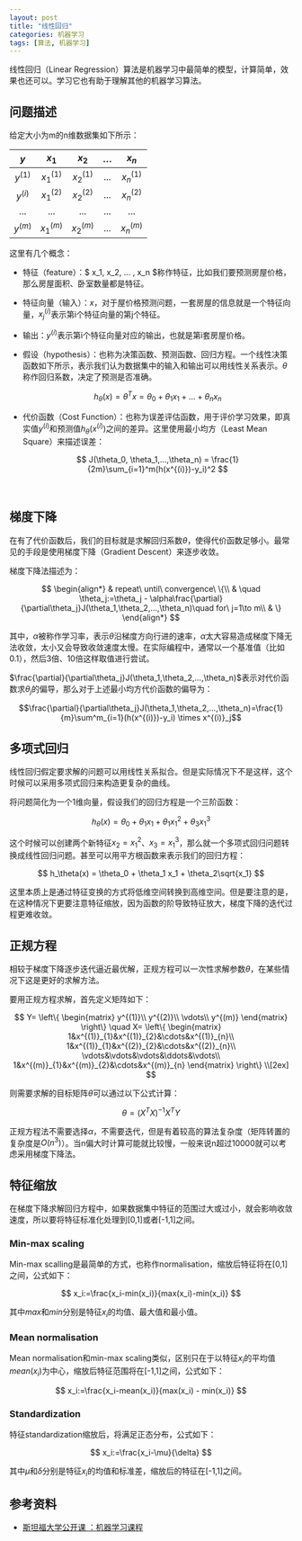 ```yaml
---
layout: post
title: "线性回归"
categories: 机器学习
tags: [算法, 机器学习]
---
```


线性回归（Linear Regression）算法是机器学习中最简单的模型，计算简单，效果也还可以。学习它也有助于理解其他的机器学习算法。

## 问题描述

给定大小为m的n维数据集如下所示：

|     $y$     |     $x_1$     |     $x_2$     |  …   |     $x_n$     |
| :---------: | :-----------: | :-----------: | :--: | :-----------: |
|  $y^{(1)}$  |  $x^{(1)}_1$  | $x^{(1)}_{2}$ | ...  | $x^{(1)}_{n}$ |
|  $y^{(i)}$  | $x^{(2)}_{1}$ | $x^{(2)}_{2}$ | ...  | $x^{(2)}_{n}$ |
|     ...     |      ...      |      ...      | ...  |      ...      |
| ${y^{(m)}}$ | $x^{(m)}_{1}$ | $x^{(m)}_{2}$ | ...  | $x^{(m)}_{n}$ |

这里有几个概念：

* 特征（feature）：$ x_1, x_2, … , x_n $称作特征，比如我们要预测房屋价格，那么房屋面积、卧室数量都是特征。

* 特征向量（输入）：$x$，对于屋价格预测问题，一套房屋的信息就是一个特征向量，$x^{(i)}_j$表示第i个特征向量的第j个特征。

* 输出：$y^{(i)}$表示第i个特征向量对应的输出，也就是第i套房屋价格。

* 假设（hypothesis）：也称为决策函数、预测函数、回归方程。一个线性决策函数如下所示，表示我们认为数据集中的输入和输出可以用线性关系表示。$\theta$称作回归系数，决定了预测是否准确。

  $$ h_\theta(x) =\theta^Tx= \theta_0+\theta_1x_1+…+\theta_nx_n $$

* 代价函数（Cost Function）：也称为误差评估函数，用于评价学习效果，即真实值$y^{(i)}$和预测值$h_\theta(x^{(i)})$之间的差异。这里使用最小均方（Least Mean Square）来描述误差：

  $$ J(\theta_0, \theta_1,…,\theta_n) = \frac{1}{2m}\sum_{i=1}^m(h(x^{(i)})-y_i)^2 $$

  ​

## 梯度下降

在有了代价函数后，我们的目标就是求解回归系数$\theta$，使得代价函数足够小。最常见的手段是使用梯度下降（Gradient Descent）来逐步收敛。

梯度下降法描述为：


$$
\begin{align*}
& repeat\ until\ convergence\ \{\\
& \quad \theta_j:=\theta_j - \alpha\frac{\partial}{\partial\theta_j}J(\theta_1,\theta_2,...,\theta_n)\quad
for\ j=1\to m\\
& \}
\end{align*}
$$


其中，$\alpha$被称作学习率，表示$\theta$沿梯度方向行进的速率，$\alpha$太大容易造成梯度下降无法收敛，太小又会导致收敛速度太慢。在实际编程中，通常以一个基准值（比如0.1），然后3倍、10倍这样取值进行尝试。

$\frac{\partial}{\partial\theta_j}J(\theta_1,\theta_2,…,\theta_n)$表示对代价函数求$\theta_j$的偏导，那么对于上述最小均方代价函数的偏导为：



$$\frac{\partial}{\partial\theta_j}J(\theta_1,\theta_2,…,\theta_n)=\frac{1}{m}\sum^m_{i=1}(h(x^{(i)})-y_i) \times x^{(i)}_j$$



## 多项式回归

线性回归假定要求解的问题可以用线性关系拟合。但是实际情况下不是这样，这个时候可以采用多项式回归来构造更复杂的曲线。

将问题简化为一个1维向量，假设我们的回归方程是一个三阶函数：




$$
h_\theta(x) = \theta_0 + \theta_1 x_1 + \theta_1 x_1^2 + \theta_3 x_1^3
$$


这个时候可以创建两个新特征$x_2=x_1^2$、$x_3=x_1^3$，那么就一个多项式回归问题转换成线性回归问题。甚至可以用平方根函数来表示我们的回归方程：




$$
h_\theta(x) = \theta_0 + \theta_1 x_1 + \theta_2\sqrt{x_1}
$$


这里本质上是通过特征变换的方式将低维空间转换到高维空间。但是要注意的是，在这种情况下更要注意特征缩放，因为函数的阶导致特征放大，梯度下降的迭代过程更难收敛。

## 正规方程

相较于梯度下降逐步迭代逼近最优解，正规方程可以一次性求解参数$\theta$，在某些情况下这是更好的求解方法。

要用正规方程求解，首先定义矩阵如下：


$$
Y=
\left\{
 \begin{matrix}
y^{(1)}\\
y^{(2)}\\
\vdots\\
y^{(m)}
  \end{matrix}
  \right\} 
  \quad
  X=
\left\{
 \begin{matrix}
1&x^{(1)}_{1}&x^{(1)}_{2}&\cdots&x^{(1)}_{n}\\
1&x^{(1)}_{1}&x^{(2)}_{2}&\cdots&x^{(2)}_{n}\\
\vdots&\vdots&\vdots&\ddots&\vdots\\
1&x^{(m)}_{1}&x^{(m)}_{2}&\cdots&x^{(m)}_{n}
\end{matrix}
\right\}
\\[2ex]
$$


则需要求解的目标矩阵$\theta$可以通过以下公式计算：


$$
\theta=(X^TX)^{-1}X^TY
$$


正规方程法不需要选择$\alpha$，不需要迭代，但是有着较高的算法复杂度（矩阵转置的复杂度是$O(n^3)$）。当n偏大时计算可能就比较慢，一般来说n超过10000就可以考虑采用梯度下降法。

## 特征缩放

在梯度下降求解回归方程中，如果数据集中特征的范围过大或过小，就会影响收敛速度，所以要将特征标准化处理到[0,1]或者[-1,1]之间。



### Min-max scaling

Min-max scalling是最简单的方式，也称作normalisation，缩放后特征将在[0,1]之间，公式如下：


$$
x_i:=\frac{x_i-min(x_i)}{max(x_i)-min(x_i)}
$$


其中$max$和$min$分别是特征$x_i$的均值、最大值和最小值。

### Mean normalisation

Mean normalisation和min-max scaling类似，区别只在于以特征$x_i$的平均值$mean(x_i)$为中心，缩放后特征范围将在[-1,1]之间，公式如下：


$$
x_i:=\frac{x_i-mean(x_i)}{max(x_i) - min(x_i)}
$$


### Standardization

特征standardization缩放后，将满足正态分布，公式如下：


$$
x_i:=\frac{x_i-\mu}{\delta}
$$

其中$\mu$和$\delta$分别是特征$x_i$的均值和标准差，缩放后的特征在[-1,1]之间。

## 参考资料

* [斯坦福大学公开课 ：机器学习课程](http://open.163.com/special/opencourse/machinelearning.html)